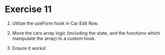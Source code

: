 # Exercise 11

1. Utilize the useForm hook in Car Edit Row.

2. Move the cars array logic (including the state, and the functions which manipulate the array) to a custom hook.

3. Ensure it works!